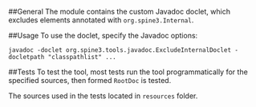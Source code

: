 ##General
The module contains the custom Javadoc doclet, which excludes
elements annotated with `org.spine3.Internal`.  

##Usage
To use the doclet, specify the Javadoc options:

`javadoc -doclet org.spine3.tools.javadoc.ExcludeInternalDoclet -docletpath "classpathlist" ...`

##Tests
To test the tool, most tests run the tool programmatically for the specified sources,
then formed `RootDoc` is tested.

The sources used in the tests located in `resources` folder.
